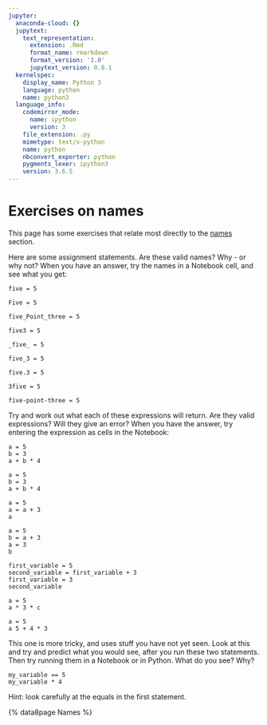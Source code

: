 ```yaml
---
jupyter:
  anaconda-cloud: {}
  jupytext:
    text_representation:
      extension: .Rmd
      format_name: rmarkdown
      format_version: '1.0'
      jupytext_version: 0.8.1
  kernelspec:
    display_name: Python 3
    language: python
    name: python3
  language_info:
    codemirror_mode:
      name: ipython
      version: 3
    file_extension: .py
    mimetype: text/x-python
    name: python
    nbconvert_exporter: python
    pygments_lexer: ipython3
    version: 3.6.5
---
```


# Exercises on names

This page has some exercises that relate most directly to the
[names](../chapters/02/Names) section.

Here are some assignment statements. Are these valid names?  Why - or why not?
When you have an answer, try the names in a Notebook cell, and see what you
get:

```
five = 5
```

```
Five = 5
```

```
five_Point_three = 5
```

```
five3 = 5
```

```
_five_ = 5
```

```
five_3 = 5
```

```
five.3 = 5
```

```
3five = 5
```

```
five-point-three = 5
```

Try and work out what each of these expressions will return.  Are they valid
expressions?  Will they give an error?  When you have the answer, try entering
the expression as cells in the Notebook:

```
a = 5
b = 3
a + b * 4
```

```
a = 5
b = 3
a + b * 4
```

```
a = 5
a = a + 3
a
```

```
a = 5
b = a + 3
a = 3
b
```

```
first_variable = 5
second_variable = first_variable + 3
first_variable = 3
second_variable
```

```
a = 5
a * 3 * c
```

```
a = 5
a 5 + 4 * 3
```

This one is more tricky, and uses stuff you have not yet seen.  Look at this and try and predict what you would see, after you run these two statements.  Then try running them in a Notebook or in Python.  What do you see?  Why?

```
my_variable == 5
my_variable * 4
```

Hint: look carefully at the equals in the first statement.

{% data8page Names %}
